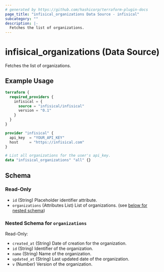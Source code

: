 ```yaml
---
# generated by https://github.com/hashicorp/terraform-plugin-docs
page_title: "infisical_organizations Data Source - infisical"
subcategory: ""
description: |-
  Fetches the list of organizations.
---
```


# infisical_organizations (Data Source)

Fetches the list of organizations.

## Example Usage

```terraform
terraform {
  required_providers {
    infisical = {
      source = "infisical/infisical"
      version = "0.1"
    }
  }
}

provider "infisical" {
  api_key  = "YOUR_API_KEY"
  host     = "https://infisical.com"
}

# List all organizations for the user's api_key.
data "infisical_organizations" "all" {}
```

<!-- schema generated by tfplugindocs -->
## Schema

### Read-Only

- `id` (String) Placeholder identifier attribute.
- `organizations` (Attributes List) List of organizations. (see [below for nested schema](#nestedatt--organizations))

<a id="nestedatt--organizations"></a>
### Nested Schema for `organizations`

Read-Only:

- `created_at` (String) Date of creation for the organization.
- `id` (String) Identifier of the organization.
- `name` (String) Name of the organization.
- `updated_at` (String) Last updated date of the organization.
- `v` (Number) Version of the organization.


